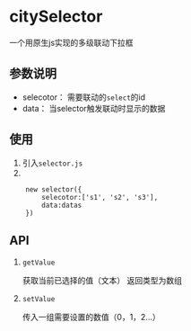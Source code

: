 #   citySelector
一个用原生js实现的多级联动下拉框

##  参数说明
*   selecotor：
    需要联动的`select`的id
*   data：
    当selector触发联动时显示的数据

##  使用
1.  引入`selector.js`
2.  
```
    new selector({
        selecotor:['s1', 's2', 's3'],
        data:datas
    })
```

## API 
1.  `getValue`

    获取当前已选择的值（文本）
    返回类型为数组

2.  `setValue`

    传入一组需要设置的数值（0，1，2...）
